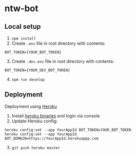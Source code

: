 # ntw-bot

## Local setup
1. `npm install`
2. Create `.env` file in root directory with contents:
```
BOT_TOKEN={YOUR_BOT_TOKEN}
```
3. Create `.dev.env` file in root directory with contents:
```
BOT_TOKEN={YOUR_DEV_BOT_TOKEN}
```
4. `npm run develop`

## Deployment
Deployment using  [Heroku](http://heroku.com)
1. Install [heroku binaries](https://devcenter.heroku.com/articles/getting-started-with-nodejs#set-up) and login via console
2. Update Heroku config:
```
heroku config:set --app YourAppId BOT_TOKEN=YOUR_BOT_TOKEN
heroku config:set --app YourAppId BOT_DOMAIN=https://YourAppId.herokuappp.com
```
3. `git push heroku master`
